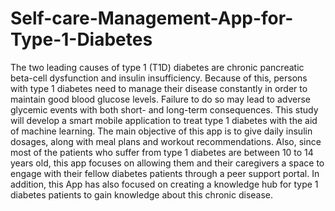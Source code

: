 # Self-care-Management-App-for-Type-1-Diabetes
The two leading causes of type 1 (T1D) diabetes are chronic pancreatic beta-cell dysfunction and insulin insufficiency. Because of this, persons with type 1 diabetes need to manage their disease constantly in order to maintain good blood glucose levels. Failure to do so may lead to adverse glycemic events with both short- and long-term consequences. This study will develop a smart mobile application to treat type 1 diabetes with the aid of machine learning. The main objective of this app is to give daily insulin dosages, along with meal plans and workout recommendations. Also, since most of the patients who suffer from type 1 diabetes are between 10 to 14 years old, this app focuses on allowing them and their caregivers a space to engage with their fellow diabetes patients through a peer support portal. In addition, this App has also focused on creating a knowledge hub for type 1 diabetes patients to gain knowledge about this chronic disease.
